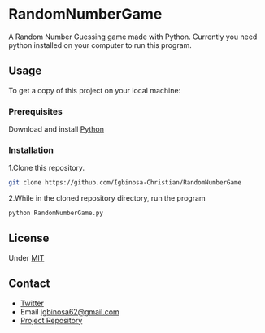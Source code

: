# RandomNumberGame
A Random Number Guessing game made with Python.
Currently you need python installed on your computer to run this program.

## Usage
To get a copy of this project on your local machine:

### Prerequisites
Download and install  [Python](https://www.python.org/downloads/) 

### Installation

1.Clone this repository. 
```sh
git clone https://github.com/Igbinosa-Christian/RandomNumberGame
```

2.While in the cloned repository directory, run the program
```sh
python RandomNumberGame.py
```

## License
Under [MIT](https://github.com/Igbinosa-Christian/RandomNumberGame)

## Contact
- [Twitter](https://twitter.com/_m_anor)
- Email igbinosa62@gmail.com
- [Project Repository](https://github.com/Igbinosa-Christian/RandomNumberGame)

